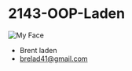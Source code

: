 # 2143-OOP-Laden

![My Face](http://oi63.tinypic.com/1zf3h4y.jpg)
* Brent laden
* brelad41@gmail.com
